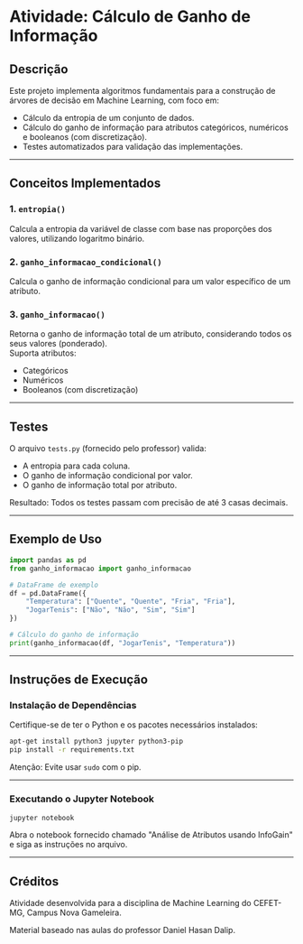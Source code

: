 
# Atividade: Cálculo de Ganho de Informação

## Descrição

Este projeto implementa algoritmos fundamentais para a construção de árvores de decisão em Machine Learning, com foco em:

- Cálculo da entropia de um conjunto de dados.
- Cálculo do ganho de informação para atributos categóricos, numéricos e booleanos (com discretização).
- Testes automatizados para validação das implementações.

---

## Conceitos Implementados

### 1. `entropia()`
Calcula a entropia da variável de classe com base nas proporções dos valores, utilizando logaritmo binário.

### 2. `ganho_informacao_condicional()`
Calcula o ganho de informação condicional para um valor específico de um atributo.

### 3. `ganho_informacao()`
Retorna o ganho de informação total de um atributo, considerando todos os seus valores (ponderado).  
Suporta atributos:
- Categóricos
- Numéricos
- Booleanos (com discretização)

---

## Testes

O arquivo `tests.py` (fornecido pelo professor) valida:

- A entropia para cada coluna.
- O ganho de informação condicional por valor.
- O ganho de informação total por atributo.

Resultado: Todos os testes passam com precisão de até 3 casas decimais.

---

## Exemplo de Uso

```python
import pandas as pd
from ganho_informacao import ganho_informacao

# DataFrame de exemplo
df = pd.DataFrame({
    "Temperatura": ["Quente", "Quente", "Fria", "Fria"],
    "JogarTenis": ["Não", "Não", "Sim", "Sim"]
})

# Cálculo do ganho de informação
print(ganho_informacao(df, "JogarTenis", "Temperatura"))
```

---

## Instruções de Execução

### Instalação de Dependências

Certifique-se de ter o Python e os pacotes necessários instalados:

```bash
apt-get install python3 jupyter python3-pip
pip install -r requirements.txt
```

Atenção: Evite usar `sudo` com o pip.

---

### Executando o Jupyter Notebook

```bash
jupyter notebook
```

Abra o notebook fornecido chamado "Análise de Atributos usando InfoGain" e siga as instruções no arquivo.

---

## Créditos

Atividade desenvolvida para a disciplina de Machine Learning do CEFET-MG, Campus Nova Gameleira.

Material baseado nas aulas do professor Daniel Hasan Dalip.
